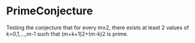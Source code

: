 # PrimeConjecture
Testing the conjecture that for every m≥2, there exists at least 2 values of k=0,1,...,m-1 such that (m+k+1)2+(m-k)2 is prime.
